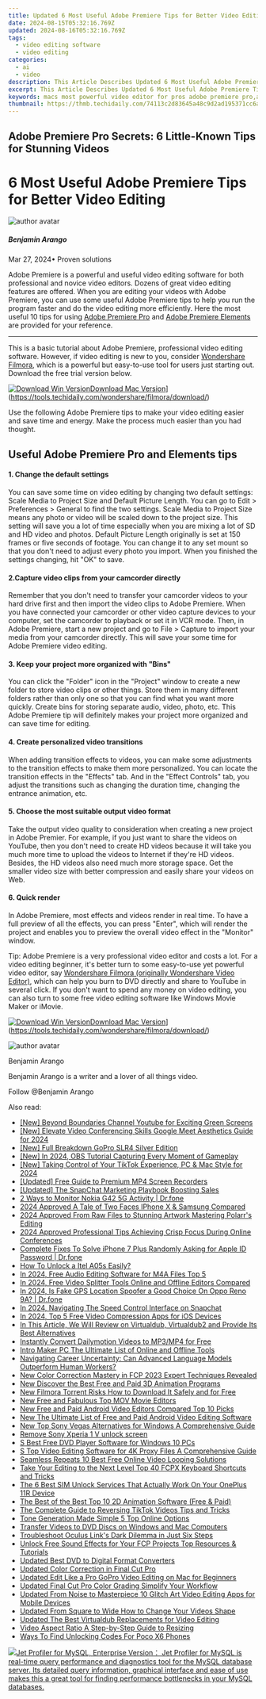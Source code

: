 ```yaml
---
title: Updated 6 Most Useful Adobe Premiere Tips for Better Video Editing
date: 2024-08-15T05:32:16.769Z
updated: 2024-08-16T05:32:16.769Z
tags: 
  - video editing software
  - video editing
categories: 
  - ai
  - video
description: This Article Describes Updated 6 Most Useful Adobe Premiere Tips for Better Video Editing
excerpt: This Article Describes Updated 6 Most Useful Adobe Premiere Tips for Better Video Editing
keywords: macs most powerful video editor for pros adobe premiere pro,adobe premiere pro secrets 6 time saving tips for better video edits,best adobe premiere rush alternatives for video editing,adobe premiere pro essentials 6 time saving tips for better video edits,6 most useful adobe premiere tips for better video editing,ai animation 6 most useful adobe premiere tips for better video editing,the ultimate adobe premiere guide 6 tips for smoother faster edits
thumbnail: https://thmb.techidaily.com/74113c2d83645a48c9d2ad195371cc6a07bee43db8bd23e967a3613c122b6663.jpg
---
```


## Adobe Premiere Pro Secrets: 6 Little-Known Tips for Stunning Videos

# 6 Most Useful Adobe Premiere Tips for Better Video Editing

![author avatar](https://images.wondershare.com/filmora/article-images/benjamin-arango-author.jpg)

##### Benjamin Arango

 Mar 27, 2024• Proven solutions

 Adobe Premiere is a powerful and useful video editing software for both professional and novice video editors. Dozens of great video editing features are offered. When you are editing your videos with Adobe Premiere, you can use some useful Adobe Premiere tips to help you run the program faster and do the video editing more efficiently. Here the most useful 10 tips for using [Adobe Premiere Pro](https://tools.techidaily.com/wondershare/filmora/download/) and [Adobe Premiere Elements](https://tools.techidaily.com/wondershare/filmora/download/) are provided for your reference.

---

 This is a basic tutorial about Adobe Premiere, professional video editing software. However, if video editing is new to you, consider [Wondershare Filmora](https://tools.techidaily.com/wondershare/filmora/download/), which is a powerful but easy-to-use tool for users just starting out. Download the free trial version below.

[![Download Win Version](https://images.wondershare.com/filmora/guide/download-btn-win.jpg)](https://tools.techidaily.com/wondershare/filmora/download/)[Download Mac Version](https://images.wondershare.com/filmora/guide/download-btn-mac.jpg)](https://tools.techidaily.com/wondershare/filmora/download/)

 Use the following Adobe Premiere tips to make your video editing easier and save time and energy. Make the process much easier than you had thought.

## Useful Adobe Premiere Pro and Elements tips

#### 1. Change the default settings

 You can save some time on video editing by changing two default settings: Scale Media to Project Size and Default Picture Length. You can go to Edit > Preferences > General to find the two settings. Scale Media to Project Size means any photo or video will be scaled down to the project size. This setting will save you a lot of time especially when you are mixing a lot of SD and HD video and photos. Default Picture Length originally is set at 150 frames or five seconds of footage. You can change it to any set mount so that you don't need to adjust every photo you import. When you finished the settings changing, hit "OK" to save.

#### 2.Capture video clips from your camcorder directly

 Remember that you don't need to transfer your camcorder videos to your hard drive first and then import the video clips to Adobe Premiere. When you have connected your camcorder or other video capture devices to your computer, set the camcorder to playback or set it in VCR mode. Then, in Adobe Premiere, start a new project and go to File > Capture to import your media from your camcorder directly. This will save your some time for Adobe Premiere video editing.

#### 3. Keep your project more organized with "Bins"

 You can click the "Folder" icon in the "Project" window to create a new folder to store video clips or other things. Store them in many different folders rather than only one so that you can find what you want more quickly. Create bins for storing separate audio, video, photo, etc. This Adobe Premiere tip will definitely makes your project more organized and can save time for editing.

#### 4. Create personalized video transitions

 When adding transition effects to videos, you can make some adjustments to the transition effects to make them more personalized. You can locate the transition effects in the "Effects" tab. And in the "Effect Controls" tab, you adjust the transitions such as changing the duration time, changing the entrance animation, etc.

#### 5. Choose the most suitable output video format

 Take the output video quality to consideration when creating a new project in Adobe Premier. For example, if you just want to share the videos on YouTube, then you don't need to create HD videos because it will take you much more time to upload the videos to Internet if they're HD videos. Besides, the HD videos also need much more storage space. Get the smaller video size with better compression and easily share your videos on Web.

#### 6. Quick render

 In Adobe Premiere, most effects and videos render in real time. To have a full preview of all the effects, you can press "Enter", which will render the project and enables you to preview the overall video effect in the "Monitor" window.

 Tip: Adobe Premiere is a very professional video editor and costs a lot. For a video editing beginner, it's better turn to some easy-to-use yet powerful video editor, say [Wondershare Filmora (originally Wondershare Video Editor)](https://tools.techidaily.com/wondershare/filmora/download/), which can help you burn to DVD directly and share to YouTube in several click. If you don't want to spend any money on video editing, you can also turn to some free video editing software like Windows Movie Maker or iMovie.

[![Download Win Version](https://images.wondershare.com/filmora/guide/download-btn-win.jpg)](https://tools.techidaily.com/wondershare/filmora/download/)[Download Mac Version](https://images.wondershare.com/filmora/guide/download-btn-mac.jpg)](https://tools.techidaily.com/wondershare/filmora/download/)

![author avatar](https://images.wondershare.com/filmora/article-images/benjamin-arango-author.jpg)

Benjamin Arango

Benjamin Arango is a writer and a lover of all things video.

Follow @Benjamin Arango

<span class="atpl-alsoreadstyle">Also read:</span>
<div><ul>
<li><a href="https://youtube-web.techidaily.com/eyond-boundaries-channel-youtube-for-exciting-green-screens/"><u>[New] Beyond Boundaries  Channel Youtube for Exciting Green Screens</u></a></li>
<li><a href="https://desktop-recording.techidaily.com/new-elevate-video-conferencing-skills-google-meet-aesthetics-guide-for-2024/"><u>[New] Elevate Video Conferencing Skills  Google Meet Aesthetics Guide for 2024</u></a></li>
<li><a href="https://some-techniques.techidaily.com/new-full-breakdown-gopro-slr4-silver-edition/"><u>[New] Full Breakdown  GoPro SLR4 Silver Edition</u></a></li>
<li><a href="https://screen-sharing-recording.techidaily.com/new-in-2024-obs-tutorial-capturing-every-moment-of-gameplay/"><u>[New] In 2024, OBS Tutorial  Capturing Every Moment of Gameplay</u></a></li>
<li><a href="https://tiktok-video-recordings.techidaily.com/new-taking-control-of-your-tiktok-experience-pc-and-mac-style-for-2024/"><u>[New] Taking Control of Your TikTok Experience, PC & Mac Style for 2024</u></a></li>
<li><a href="https://screen-activity-recording.techidaily.com/updated-free-guide-to-premium-mp4-screen-recorders/"><u>[Updated] Free Guide to Premium MP4 Screen Recorders</u></a></li>
<li><a href="https://snapchat-videos.techidaily.com/updated-the-snapchat-marketing-playbook-boosting-sales/"><u>[Updated] The SnapChat Marketing Playbook  Boosting Sales</u></a></li>
<li><a href="https://android-location-track.techidaily.com/2-ways-to-monitor-nokia-g42-5g-activity-drfone-by-drfone-virtual-android/"><u>2 Ways to Monitor Nokia G42 5G Activity | Dr.fone</u></a></li>
<li><a href="https://fox-http.techidaily.com/2024-approved-a-tale-of-two-faces-iphone-x-and-samsung-compared/"><u>2024 Approved  A Tale of Two Faces  IPhone X & Samsung Compared</u></a></li>
<li><a href="https://some-knowledge.techidaily.com/2024-approved-from-raw-files-to-stunning-artwork-mastering-polarrs-editing/"><u>2024 Approved  From Raw Files to Stunning Artwork  Mastering Polarr's Editing</u></a></li>
<li><a href="https://screen-recording.techidaily.com/2024-approved-professional-tips-achieving-crisp-focus-during-online-conferences/"><u>2024 Approved  Professional Tips  Achieving Crisp Focus During Online Conferences</u></a></li>
<li><a href="https://iphone-unlock.techidaily.com/complete-fixes-to-solve-iphone-7-plus-randomly-asking-for-apple-id-password-drfone-by-drfone-ios/"><u>Complete Fixes To Solve iPhone 7 Plus Randomly Asking for Apple ID Password | Dr.fone</u></a></li>
<li><a href="https://unlock-android.techidaily.com/how-to-unlock-a-itel-a05s-easily-by-drfone-android/"><u>How To Unlock a Itel A05s Easily?</u></a></li>
<li><a href="https://ai-vdieo-software.techidaily.com/in-2024-free-audio-editing-software-for-m4a-files-top-5/"><u>In 2024, Free Audio Editing Software for M4A Files Top 5</u></a></li>
<li><a href="https://ai-vdieo-software.techidaily.com/in-2024-free-video-splitter-tools-online-and-offline-editors-compared/"><u>In 2024, Free Video Splitter Tools Online and Offline Editors Compared</u></a></li>
<li><a href="https://phone-solutions.techidaily.com/in-2024-is-fake-gps-location-spoofer-a-good-choice-on-oppo-reno-9a-drfone-by-drfone-virtual-android/"><u>In 2024, Is Fake GPS Location Spoofer a Good Choice On Oppo Reno 9A? | Dr.fone</u></a></li>
<li><a href="https://extra-guidance.techidaily.com/in-2024-navigating-the-speed-control-interface-on-snapchat/"><u>In 2024, Navigating The Speed Control Interface on Snapchat</u></a></li>
<li><a href="https://ai-vdieo-software.techidaily.com/in-2024-top-5-free-video-compression-apps-for-ios-devices/"><u>In 2024, Top 5 Free Video Compression Apps for iOS Devices</u></a></li>
<li><a href="https://ai-vdieo-software.techidaily.com/in-this-article-we-will-review-on-virtualdub-virtualdub2-and-provide-its-best-alternatives/"><u>In This Article, We Will Review on Virtualdub, Virtualdub2 and Provide Its Best Alternatives</u></a></li>
<li><a href="https://ai-vdieo-software.techidaily.com/instantly-convert-dailymotion-videos-to-mp3mp4-for-free/"><u>Instantly Convert Dailymotion Videos to MP3/MP4 for Free</u></a></li>
<li><a href="https://ai-vdieo-software.techidaily.com/intro-maker-pc-the-ultimate-list-of-online-and-offline-tools/"><u>Intro Maker PC The Ultimate List of Online and Offline Tools</u></a></li>
<li><a href="https://ai-vdieo-software.techidaily.com/navigating-career-uncertainty-can-advanced-language-models-outperform-human-workers/"><u>Navigating Career Uncertainty: Can Advanced Language Models Outperform Human Workers?</u></a></li>
<li><a href="https://ai-vdieo-software.techidaily.com/new-color-correction-mastery-in-fcp-2023-expert-techniques-revealed/"><u>New Color Correction Mastery in FCP 2023 Expert Techniques Revealed</u></a></li>
<li><a href="https://ai-vdieo-software.techidaily.com/new-discover-the-best-free-and-paid-3d-animation-programs/"><u>New Discover the Best Free and Paid 3D Animation Programs</u></a></li>
<li><a href="https://ai-vdieo-software.techidaily.com/new-filmora-torrent-risks-how-to-download-it-safely-and-for-free/"><u>New Filmora Torrent Risks How to Download It Safely and for Free</u></a></li>
<li><a href="https://ai-vdieo-software.techidaily.com/new-free-and-fabulous-top-mov-movie-editors/"><u>New Free and Fabulous Top MOV Movie Editors</u></a></li>
<li><a href="https://ai-vdieo-software.techidaily.com/new-free-and-paid-android-video-editors-compared-top-10-picks/"><u>New Free and Paid Android Video Editors Compared Top 10 Picks</u></a></li>
<li><a href="https://ai-vdieo-software.techidaily.com/new-the-ultimate-list-of-free-and-paid-android-video-editing-software/"><u>New The Ultimate List of Free and Paid Android Video Editing Software</u></a></li>
<li><a href="https://ai-vdieo-software.techidaily.com/new-top-sony-vegas-alternatives-for-windows-a-comprehensive-guide/"><u>New Top Sony Vegas Alternatives for Windows A Comprehensive Guide</u></a></li>
<li><a href="https://techidaily.com/remove-sony-xperia-1-v-unlock-screen-by-drfone-android-unlock-android-unlock/"><u>Remove Sony Xperia 1 V unlock screen</u></a></li>
<li><a href="https://ai-vdieo-software.techidaily.com/s-best-free-dvd-player-software-for-windows-10-pcs/"><u>S Best Free DVD Player Software for Windows 10 PCs</u></a></li>
<li><a href="https://ai-vdieo-software.techidaily.com/s-top-video-editing-software-for-4k-proxy-files-a-comprehensive-guide/"><u>S Top Video Editing Software for 4K Proxy Files A Comprehensive Guide</u></a></li>
<li><a href="https://ai-vdieo-software.techidaily.com/seamless-repeats-10-best-free-online-video-looping-solutions/"><u>Seamless Repeats 10 Best Free Online Video Looping Solutions</u></a></li>
<li><a href="https://ai-vdieo-software.techidaily.com/take-your-editing-to-the-next-level-top-40-fcpx-keyboard-shortcuts-and-tricks/"><u>Take Your Editing to the Next Level Top 40 FCPX Keyboard Shortcuts and Tricks</u></a></li>
<li><a href="https://sim-unlock.techidaily.com/the-6-best-sim-unlock-services-that-actually-work-on-your-oneplus-11r-device-by-drfone-android/"><u>The 6 Best SIM Unlock Services That Actually Work On Your OnePlus 11R Device</u></a></li>
<li><a href="https://ai-vdieo-software.techidaily.com/the-best-of-the-best-top-10-2d-animation-software-free-and-paid/"><u>The Best of the Best Top 10 2D Animation Software (Free & Paid)</u></a></li>
<li><a href="https://ai-vdieo-software.techidaily.com/the-complete-guide-to-reversing-tiktok-videos-tips-and-tricks/"><u>The Complete Guide to Reversing TikTok Videos Tips and Tricks</u></a></li>
<li><a href="https://ai-vdieo-software.techidaily.com/tone-generation-made-simple-5-top-online-options/"><u>Tone Generation Made Simple 5 Top Online Options</u></a></li>
<li><a href="https://ai-vdieo-software.techidaily.com/transfer-videos-to-dvd-discs-on-windows-and-mac-computers/"><u>Transfer Videos to DVD Discs on Windows and Mac Computers</u></a></li>
<li><a href="https://program-issues.techidaily.com/troubleshoot-oculus-links-dark-dilemma-in-just-six-steps/"><u>Troubleshoot Oculus Link's Dark Dilemma in Just Six Steps</u></a></li>
<li><a href="https://ai-vdieo-software.techidaily.com/unlock-free-sound-effects-for-your-fcp-projects-top-resources-and-tutorials/"><u>Unlock Free Sound Effects for Your FCP Projects Top Resources & Tutorials</u></a></li>
<li><a href="https://ai-vdieo-software.techidaily.com/updated-best-dvd-to-digital-format-converters/"><u>Updated Best DVD to Digital Format Converters</u></a></li>
<li><a href="https://ai-vdieo-software.techidaily.com/updated-color-correction-in-final-cut-pro/"><u>Updated Color Correction in Final Cut Pro</u></a></li>
<li><a href="https://ai-vdieo-software.techidaily.com/updated-edit-like-a-pro-gopro-video-editing-on-mac-for-beginners/"><u>Updated Edit Like a Pro GoPro Video Editing on Mac for Beginners</u></a></li>
<li><a href="https://ai-vdieo-software.techidaily.com/updated-final-cut-pro-color-grading-simplify-your-workflow/"><u>Updated Final Cut Pro Color Grading Simplify Your Workflow</u></a></li>
<li><a href="https://ai-vdieo-software.techidaily.com/updated-from-noise-to-masterpiece-10-glitch-art-video-editing-apps-for-mobile-devices/"><u>Updated From Noise to Masterpiece 10 Glitch Art Video Editing Apps for Mobile Devices</u></a></li>
<li><a href="https://ai-vdieo-software.techidaily.com/updated-from-square-to-wide-how-to-change-your-videos-shape/"><u>Updated From Square to Wide How to Change Your Videos Shape</u></a></li>
<li><a href="https://ai-vdieo-software.techidaily.com/updated-the-best-virtualdub-replacements-for-video-editing/"><u>Updated The Best Virtualdub Replacements for Video Editing</u></a></li>
<li><a href="https://ai-vdieo-software.techidaily.com/video-aspect-ratio-a-step-by-step-guide-to-resizing/"><u>Video Aspect Ratio A Step-by-Step Guide to Resizing</u></a></li>
<li><a href="https://sim-unlock.techidaily.com/ways-to-find-unlocking-codes-for-poco-x6-phones-by-drfone-android/"><u>Ways To Find Unlocking Codes For Poco X6 Phones</u></a></li>
</ul></div>

<ins class="adsbygoogle"
      style="display:block"
      data-ad-client="ca-pub-7571918770474297"
      data-ad-slot="8358498916"
      data-ad-format="auto"
      data-full-width-responsive="true"></ins>
<!-- affiliate ads begin -->
<a href="https://secure.2checkout.com/order/checkout.php?PRODS=4576829&QTY=1&AFFILIATE=108875&CART=1"><img src="https://secure.avangate.com/images/merchant/9e740b84bb48a64dde25061566299467/products/copy_1_jp_box_big.png" border="0">Jet Profiler for MySQL, Enterprise Version： Jet Profiler for MySQL is real-time query performance and diagnostics tool for the MySQL database server. Its detailed query information, graphical interface and ease of use makes this a great tool for finding performance bottlenecks in your MySQL databases. </a>
<!-- affiliate ads end -->